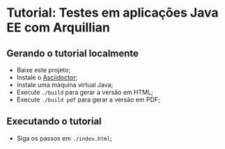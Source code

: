 # Tutorial: Testes em aplicações Java EE com Arquillian

## Gerando o tutorial localmente

* Baixe este projeto;
* Instale o [Asciidoctor];
* Instale uma máquina virtual Java;
* Execute `./build` para gerar a versão em HTML;
* Execute `./build pdf` para gerar a versão em PDF;

## Executando o tutorial

* Siga os passos em `./index.html`;

[Asciidoctor]:http://asciidoctor.org
